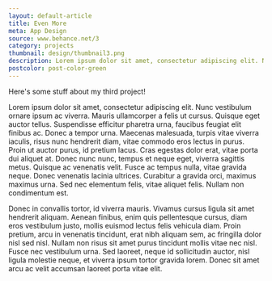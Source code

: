 ```yaml
---
layout: default-article
title: Even More
meta: App Design
source: www.behance.net/3
category: projects
thumbnail: design/thumbnail3.png
description: Lorem ipsum dolor sit amet, consectetur adipiscing elit. Nunc vestibulum ornare ipsum ac viverra.
postcolor: post-color-green
---
```


Here's some stuff about my third project!

Lorem ipsum dolor sit amet, consectetur adipiscing elit. Nunc vestibulum ornare ipsum ac viverra. Mauris ullamcorper a felis ut cursus. Quisque eget auctor tellus. Suspendisse efficitur pharetra urna, faucibus feugiat elit finibus ac. Donec a tempor urna. Maecenas malesuada, turpis vitae viverra iaculis, risus nunc hendrerit diam, vitae commodo eros lectus in purus. Proin ut auctor purus, id pretium lacus. Cras egestas dolor erat, vitae porta dui aliquet at. Donec nunc nunc, tempus et neque eget, viverra sagittis metus. Quisque ac venenatis velit. Fusce ac tempus nulla, vitae gravida neque. Donec venenatis lacinia ultrices. Curabitur a gravida orci, maximus maximus urna. Sed nec elementum felis, vitae aliquet felis. Nullam non condimentum est.

Donec in convallis tortor, id viverra mauris. Vivamus cursus ligula sit amet hendrerit aliquam. Aenean finibus, enim quis pellentesque cursus, diam eros vestibulum justo, mollis euismod lectus felis vehicula diam. Proin pretium, arcu in venenatis tincidunt, erat nibh aliquam sem, ac fringilla dolor nisl sed nisl. Nullam non risus sit amet purus tincidunt mollis vitae nec nisl. Fusce nec vestibulum urna. Sed laoreet, neque id sollicitudin auctor, nisl ligula molestie neque, et viverra ipsum tortor gravida lorem. Donec sit amet arcu ac velit accumsan laoreet porta vitae elit.
